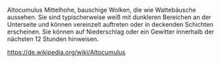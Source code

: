 Altocumulus
Mittelhohe, bauschige Wolken, die wie Wattebäusche aussehen. Sie sind typischerweise weiß mit dunkleren Bereichen an der Unterseite und können vereinzelt auftreten oder in deckenden Schichten erscheinen. Sie können auf Niederschlag oder ein Gewitter innerhalb der nächsten 12 Stunden hinweisen.

https://de.wikipedia.org/wiki/Altocumulus
